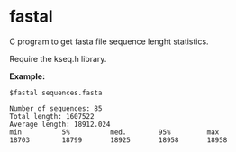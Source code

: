 # fastal

C program to get fasta file sequence lenght statistics.

Require the kseq.h library.

__Example:__  
```
$fastal sequences.fasta

Number of sequences: 85
Total length: 1607522
Average length: 18912.024
min 		 5% 		 med. 		 95% 		 max
18703 		 18799 		 18925 		 18958 		 18958 
```

